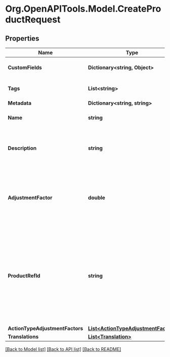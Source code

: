 
# Org.OpenAPITools.Model.CreateProductRequest

## Properties

Name | Type | Description | Notes
------------ | ------------- | ------------- | -------------
**CustomFields** | **Dictionary&lt;string, Object&gt;** | A list of custom field entries | [optional] 
**Tags** | **List&lt;string&gt;** | A list of id&#39;s used to tag models | [optional] 
**Metadata** | **Dictionary&lt;string, string&gt;** |  | [optional] 
**Name** | **string** | The name of the product | 
**Description** | **string** | The description of the product for your reference | [optional] 
**AdjustmentFactor** | **double** | The multiplier to apply to source values received for this product events | 
**ProductRefId** | **string** | The reference to this product in your system. The reference identifier can not be changed after the product has been created | 
**ActionTypeAdjustmentFactors** | [**List&lt;ActionTypeAdjustmentFactor&gt;**](ActionTypeAdjustmentFactor.md) |  | [optional] 
**Translations** | [**List&lt;Translation&gt;**](Translation.md) |  | [optional] 

[[Back to Model list]](../README.md#documentation-for-models)
[[Back to API list]](../README.md#documentation-for-api-endpoints)
[[Back to README]](../README.md)

